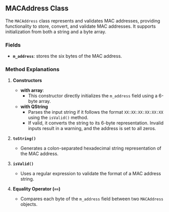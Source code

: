 
## MACAddress Class

The `MACAddress` class represents and validates MAC addresses, providing functionality to store, convert, and validate MAC addresses. It supports initialization from both a string and a byte array.

### Fields

- **`m_address`**: stores the six bytes of the MAC address.

### Method Explanations

1. **Constructors**
    - **with array**:
        - This constructor directly initializes the `m_address` field using a 6-byte array.
    - **with QString**
        - Parses the input string if it follows the format `XX:XX:XX:XX:XX:XX` using the `isValid()` method.
        - If valid, it converts the string to its 6-byte representation. Invalid inputs result in a warning, and the address is set to all zeros.

3. **`toString()`**
   - Generates a colon-separated hexadecimal string representation of the MAC address.

4. **`isValid()`**
   - Uses a regular expression to validate the format of a MAC address string.

5. **Equality Operator (`==`)**
   - Compares each byte of the `m_address` field between two `MACAddress` objects.
